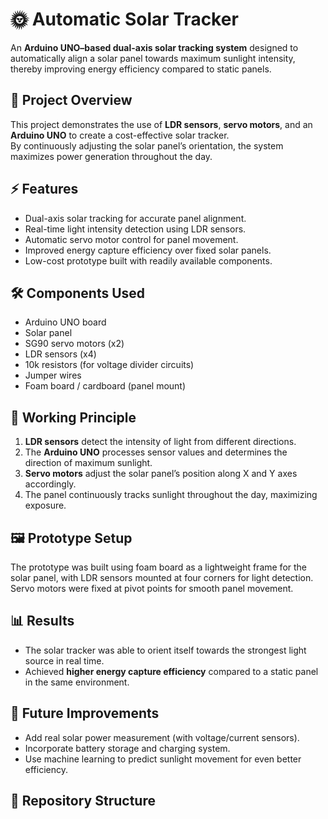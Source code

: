 # 🌞 Automatic Solar Tracker

An **Arduino UNO–based dual-axis solar tracking system** designed to automatically align a solar panel towards maximum sunlight intensity, thereby improving energy efficiency compared to static panels.

## 📌 Project Overview
This project demonstrates the use of **LDR sensors**, **servo motors**, and an **Arduino UNO** to create a cost-effective solar tracker.  
By continuously adjusting the solar panel’s orientation, the system maximizes power generation throughout the day.

## ⚡ Features
- Dual-axis solar tracking for accurate panel alignment.  
- Real-time light intensity detection using LDR sensors.  
- Automatic servo motor control for panel movement.  
- Improved energy capture efficiency over fixed solar panels.  
- Low-cost prototype built with readily available components.  

## 🛠️ Components Used
- Arduino UNO board  
- Solar panel  
- SG90 servo motors (x2)  
- LDR sensors (x4)  
- 10k resistors (for voltage divider circuits)  
- Jumper wires  
- Foam board / cardboard (panel mount)  

## 🔧 Working Principle
1. **LDR sensors** detect the intensity of light from different directions.  
2. The **Arduino UNO** processes sensor values and determines the direction of maximum sunlight.  
3. **Servo motors** adjust the solar panel’s position along X and Y axes accordingly.  
4. The panel continuously tracks sunlight throughout the day, maximizing exposure.  

## 🖼️ Prototype Setup
The prototype was built using foam board as a lightweight frame for the solar panel, with LDR sensors mounted at four corners for light detection. Servo motors were fixed at pivot points for smooth panel movement.

## 📊 Results
- The solar tracker was able to orient itself towards the strongest light source in real time.  
- Achieved **higher energy capture efficiency** compared to a static panel in the same environment.  

## 🚀 Future Improvements
- Add real solar power measurement (with voltage/current sensors).  
- Incorporate battery storage and charging system.  
- Use machine learning to predict sunlight movement for even better efficiency.  

## 📂 Repository Structure
